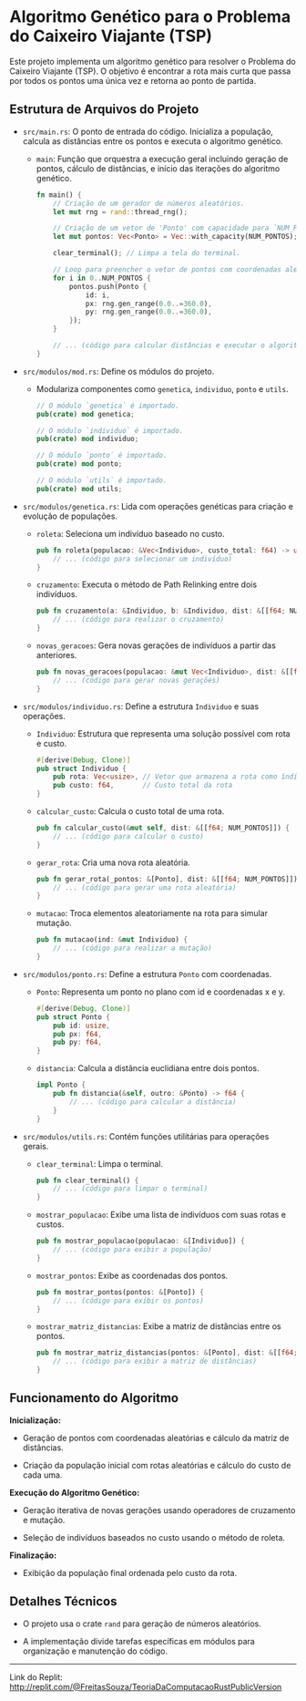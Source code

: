 # Algoritmo Genético para o Problema do Caixeiro Viajante (TSP)

Este projeto implementa um algoritmo genético para resolver o Problema do Caixeiro Viajante (TSP). O objetivo é encontrar a rota mais curta que passa por todos os pontos uma única vez e retorna ao ponto de partida.

## Estrutura de Arquivos do Projeto

*   `src/main.rs`: O ponto de entrada do código. Inicializa a população, calcula as distâncias entre os pontos e executa o algoritmo genético.
    
    *   `main`: Função que orquestra a execução geral incluindo geração de pontos, cálculo de distâncias, e início das iterações do algoritmo genético.
        
        ```rust
        fn main() {
            // Criação de um gerador de números aleatórios.
            let mut rng = rand::thread_rng();
        
            // Criação de um vetor de 'Ponto' com capacidade para `NUM_PONTOS` itens.
            let mut pontos: Vec<Ponto> = Vec::with_capacity(NUM_PONTOS);
        
            clear_terminal(); // Limpa a tela do terminal.
        
            // Loop para preencher o vetor de pontos com coordenadas aleatórias.
            for i in 0..NUM_PONTOS {
                pontos.push(Ponto {
                    id: i,
                    px: rng.gen_range(0.0..=360.0),
                    py: rng.gen_range(0.0..=360.0),
                });
            }
        
            // ... (código para calcular distâncias e executar o algoritmo genético)
        }
        ```
        
*   `src/modulos/mod.rs`: Define os módulos do projeto.
    
    *   Modulariza componentes como `genetica`, `individuo`, `ponto` e `utils`.
        
        ```rust
        // O módulo `genetica` é importado.
        pub(crate) mod genetica;
        
        // O módulo `individuo` é importado.
        pub(crate) mod individuo;
        
        // O módulo `ponto` é importado.
        pub(crate) mod ponto;
        
        // O módulo `utils` é importado.
        pub(crate) mod utils;
        ```
        
*   `src/modulos/genetica.rs`: Lida com operações genéticas para criação e evolução de populações.
    
    *   `roleta`: Seleciona um indivíduo baseado no custo.
        
        ```rust
        pub fn roleta(populacao: &Vec<Individuo>, custo_total: f64) -> usize {
            // ... (código para selecionar um indivíduo)
        }
        ```
        
    *   `cruzamento`: Executa o método de Path Relinking entre dois indivíduos.
        
        ```rust
        pub fn cruzamento(a: &Individuo, b: &Individuo, dist: &[[f64; NUM_PONTOS]]) -> Individuo {
            // ... (código para realizar o cruzamento)
        }
        ```
        
    *   `novas_geracoes`: Gera novas gerações de indivíduos a partir das anteriores.
        
        ```rust
        pub fn novas_geracoes(populacao: &mut Vec<Individuo>, dist: &[[f64; NUM_PONTOS]]) {
            // ... (código para gerar novas gerações)
        }
        ```
        
*   `src/modulos/individuo.rs`: Define a estrutura `Individuo` e suas operações.
    
    *   `Individuo`: Estrutura que representa uma solução possível com rota e custo.
        
        ```rust
        #[derive(Debug, Clone)]
        pub struct Individuo {
            pub rota: Vec<usize>, // Vetor que armazena a rota como índices de pontos
            pub custo: f64,       // Custo total da rota
        }
        ```
        
    *   `calcular_custo`: Calcula o custo total de uma rota.
        
        ```rust
        pub fn calcular_custo(&mut self, dist: &[[f64; NUM_PONTOS]]) {
            // ... (código para calcular o custo)
        }
        ```
        
    *   `gerar_rota`: Cria uma nova rota aleatória.
        
        ```rust
        pub fn gerar_rota(_pontos: &[Ponto], dist: &[[f64; NUM_PONTOS]]) -> Individuo {
            // ... (código para gerar uma rota aleatória)
        }
        ```
        
    *   `mutacao`: Troca elementos aleatoriamente na rota para simular mutação.
        
        ```rust
        pub fn mutacao(ind: &mut Individuo) {
            // ... (código para realizar a mutação)
        }
        ```
        
*   `src/modulos/ponto.rs`: Define a estrutura `Ponto` com coordenadas.
    
    *   `Ponto`: Representa um ponto no plano com id e coordenadas x e y.
        
        ```rust
        #[derive(Debug, Clone)]
        pub struct Ponto {
            pub id: usize,
            pub px: f64,
            pub py: f64,
        }
        ```
        
    *   `distancia`: Calcula a distância euclidiana entre dois pontos.
        
        ```rust
        impl Ponto {
            pub fn distancia(&self, outro: &Ponto) -> f64 {
                // ... (código para calcular a distância)
            }
        }
        ```
        
*   `src/modulos/utils.rs`: Contém funções utilitárias para operações gerais.
    
    *   `clear_terminal`: Limpa o terminal.
        
        ```rust
        pub fn clear_terminal() {
            // ... (código para limpar o terminal)
        }
        ```
        
    *   `mostrar_populacao`: Exibe uma lista de indivíduos com suas rotas e custos.
        
        ```rust
        pub fn mostrar_populacao(populacao: &[Individuo]) {
            // ... (código para exibir a população)
        }
        ```
        
    *   `mostrar_pontos`: Exibe as coordenadas dos pontos.
        
        ```rust
        pub fn mostrar_pontos(pontos: &[Ponto]) {
            // ... (código para exibir os pontos)
        }
        ```
        
    *   `mostrar_matriz_distancias`: Exibe a matriz de distâncias entre os pontos.
        
        ```rust
        pub fn mostrar_matriz_distancias(pontos: &[Ponto], dist: &[[f64; NUM_PONTOS]]) {
            // ... (código para exibir a matriz de distâncias)
        }
        ```

## Funcionamento do Algoritmo

**Inicialização:**

*   Geração de pontos com coordenadas aleatórias e cálculo da matriz de distâncias.
    
*   Criação da população inicial com rotas aleatórias e cálculo do custo de cada uma.
    

**Execução do Algoritmo Genético:**

*   Geração iterativa de novas gerações usando operadores de cruzamento e mutação.
    
*   Seleção de indivíduos baseados no custo usando o método de roleta.
    

**Finalização:**

*   Exibição da população final ordenada pelo custo da rota.
    

## Detalhes Técnicos

*   O projeto usa o crate `rand` para geração de números aleatórios.
    
*   A implementação divide tarefas específicas em módulos para organização e manutenção do código.

---
Link do Replit: http://replit.com/@FreitasSouza/TeoriaDaComputacaoRustPublicVersion